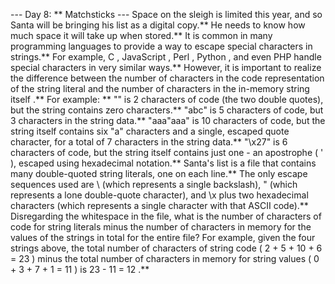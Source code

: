 --- Day 8: ** Matchsticks ---
Space on the sleigh is limited this year, and so Santa will be bringing his list as a digital copy.** He needs to know how much space it will take up when stored.**
It is common in many programming languages to provide a way to
escape
special characters in strings.**  For example,
C
,
JavaScript
,
Perl
,
Python
, and even
PHP
handle special characters in very similar ways.**
However, it is important to realize the difference between the number of characters
in the code representation of the string literal
and the number of characters
in the in-memory string itself
.**
For example: **
""
is
2
characters of code (the two double quotes), but the string contains zero characters.**
"abc"
is
5
characters of code, but
3
characters in the string data.**
"aaa\"aaa"
is
10
characters of code, but the string itself contains six "a" characters and a single, escaped quote character, for a total of
7
characters in the string data.**
"\x27"
is
6
characters of code, but the string itself contains just one - an apostrophe (
'
), escaped using hexadecimal notation.**
Santa's list is a file that contains many double-quoted string literals, one on each line.**  The only escape sequences used are
\\
(which represents a single backslash),
\"
(which represents a lone double-quote character), and
\x
plus two hexadecimal characters (which represents a single character with that ASCII code).**
Disregarding the whitespace in the file, what is
the number of characters of code for string literals
minus
the number of characters in memory for the values of the strings
in total for the entire file?
For example, given the four strings above, the total number of characters of string code (
2 + 5 + 10 + 6 = 23
) minus the total number of characters in memory for string values (
0 + 3 + 7 + 1 = 11
) is
23 - 11 = 12
.**